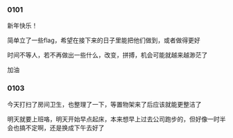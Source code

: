 ### 0101
新年快乐！

简单立了一些flag，希望在接下来的日子里能把他们做到，或者做得更好

时间不等人，若不再做出一些什么，改变，拼搏，机会可能就越来越渺茫了

加油

### 0103
今天打扫了房间卫生，也整理了一下，等置物架来了后应该就能更整洁了

明天就要上班咯，明天开始早点起床，本来想早上过去公司跑步的，但好像一时半会也搞不定啊，还是换成下午去好了
